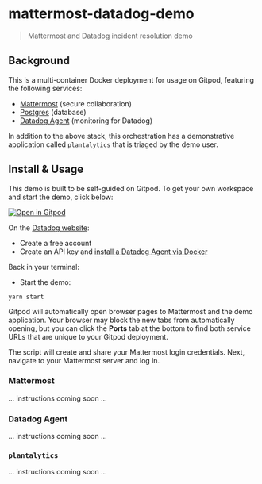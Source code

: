 # mattermost-datadog-demo

> Mattermost and Datadog incident resolution demo

## Background

This is a multi-container Docker deployment for usage on Gitpod, featuring the following services:

- [Mattermost](https://mattermost.com/) (secure collaboration)
- [Postgres](https://hub.docker.com/_/postgres) (database)
- [Datadog Agent](https://hub.docker.com/r/datadog/agent) (monitoring for Datadog)

In addition to the above stack, this orchestration has a demonstrative application called `plantalytics` that is triaged by the demo user.

## Install & Usage

This demo is built to be self-guided on Gitpod. To get your own workspace and start the demo, click below:

<a href="https://gitpod.io/#https://github.com/azigler/mattermost-datadog-demo" target="_blank">![Open in Gitpod](https://gitpod.io/button/open-in-gitpod.svg)</a>

On the [Datadog website](https://app.datadoghq.com/):

- Create a free account
- Create an API key and [install a Datadog Agent via Docker](https://app.datadoghq.com/account/settings#agent/docker)

Back in your terminal:

- Start the demo:

```
yarn start
```

Gitpod will automatically open browser pages to Mattermost and the demo application. Your browser may block the new tabs from automatically opening, but you can click the **Ports** tab at the bottom to find both service URLs that are unique to your Gitpod deployment.

The script will create and share your Mattermost login credentials. Next, navigate to your Mattermost server and log in.

### Mattermost

... instructions coming soon ...

### Datadog Agent

... instructions coming soon ...

### `plantalytics`

... instructions coming soon ...
